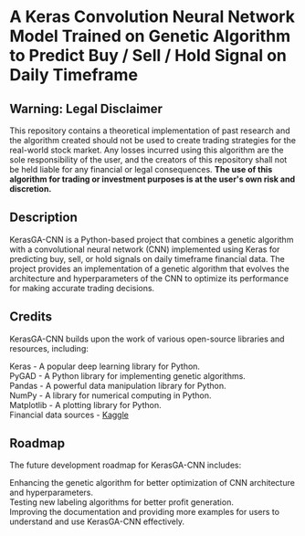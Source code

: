 # A Keras Convolution Neural Network Model Trained on Genetic Algorithm to Predict Buy / Sell / Hold Signal on Daily Timeframe

## Warning: Legal Disclaimer

This repository contains a theoretical implementation of past research and the algorithm created should not be used to create trading strategies for the real-world stock market. Any losses incurred using this algorithm are the sole responsibility of the user, and the creators of this repository shall not be held liable for any financial or legal consequences. **The use of this algorithm for trading or investment purposes is at the user's own risk and discretion.**

## Description
KerasGA-CNN is a Python-based project that combines a genetic algorithm with a convolutional neural network (CNN) implemented using Keras for predicting buy, sell, or hold signals on daily timeframe financial data. The project provides an implementation of a genetic algorithm that evolves the architecture and hyperparameters of the CNN to optimize its performance for making accurate trading decisions.

## Credits
KerasGA-CNN builds upon the work of various open-source libraries and resources, including:

Keras - A popular deep learning library for Python.<br> 
PyGAD - A Python library for implementing genetic algorithms.<br> 
Pandas - A powerful data manipulation library for Python.<br> 
NumPy - A library for numerical computing in Python.<br> 
Matplotlib - A plotting library for Python.<br> 
Financial data sources - <a href="https://www.kaggle.com/datasets/nikhilkohli/us-stock-market-data-60-extracted-features" target="_blank">Kaggle</a>

## Roadmap
The future development roadmap for KerasGA-CNN includes:

Enhancing the genetic algorithm for better optimization of CNN architecture and hyperparameters.<br> 
Testing new labeling algorithms for better profit generation.<br> 
Improving the documentation and providing more examples for users to understand and use KerasGA-CNN effectively.<br> 
